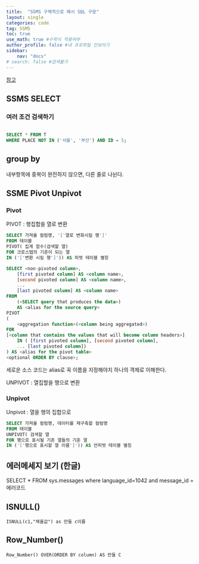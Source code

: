 ```yaml
---
title:  "SSMS 구체적으로 예시 SQL 구문"
layout: single
categories: code
tag: SSMS
toc: true
use_math: true #수학식 적용여부
author_profile: false #내 프로파일 안보이기
sidebar:
    nav: "docs" 
# search: false #검색불가
---
```

[참고](https://ggmouse.tistory.com/128)
## SSMS SELECT
### 여러 조건 검색하기
```SQL

SELECT * FROM T
WHERE PLACE NOT IN ('서울', '부산') AND ID = 5;

```
## group by
내부항목에 중복이 완전하지 않으면, 다른 줄로 나뉜다.

## SSME Pivot Unpivot
### Pivot
PIVOT
: 행집합을 열로 변환
```sql
SELECT 가져올 컬럼명, '['열로 변화시킬 행']'
FROM 테이블
PIVOT( 집계 함수(검색할 열)
FOR 크로스탭의 기준이 되는 열
IN ('['변환 시킬 행']')) AS 피벗 테이블 별칭
```
```sql
SELECT <non-pivoted column>,  
    [first pivoted column] AS <column name>,  
    [second pivoted column] AS <column name>,  
    ...  
    [last pivoted column] AS <column name>  
FROM  
    (<SELECT query that produces the data>)   
    AS <alias for the source query>  
PIVOT  
(  
    <aggregation function>(<column being aggregated>)  
FOR   
[<column that contains the values that will become column headers>]   
    IN ( [first pivoted column], [second pivoted column],  
    ... [last pivoted column])  
) AS <alias for the pivot table>  
<optional ORDER BY clause>; 
```

세로운 소스 코드는 alias로 꼭 이름을 지정해야지 하나의 객체로 이해한다.

UNPIVOT
: 열집할을 행으로 변환

### Unpivot
Unpivot
: 열을 행의 집합으로 

```sql
SELECT 가져올 컬럼명, 데이터를 재구축할 컬럼명
FROM 테이블
UNPIVOT( 검색할 열
FOR 행으로 표시될 기존 열들의 기준 열
IN ('['행으로 표시할 열 이름']')) AS 언피벗 테이블 별칭
```

## 에러메세지 보기 (한글)
SELECT * FROM sys.messages where language_id=1042 and message_id = 에러코드 

## ISNULL()
`ISNULL(c1,"채울값") as 만들 c이름`

## Row_Number()
`Row_Number() OVER(ORDER BY column) AS 만들 C`